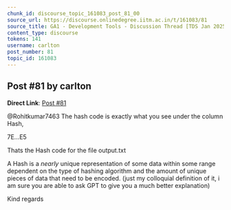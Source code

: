 ```yaml
---
chunk_id: discourse_topic_161083_post_81_00
source_url: https://discourse.onlinedegree.iitm.ac.in/t/161083/81
source_title: GA1 - Development Tools - Discussion Thread [TDS Jan 2025]
content_type: discourse
tokens: 141
username: carlton
post_number: 81
topic_id: 161083
---
```


## Post #81 by carlton

**Direct Link**: [Post #81](https://discourse.onlinedegree.iitm.ac.in/t/161083/81)

@Rohitkumar7463 The hash code is exactly what you see under the column Hash,

7E…E5

Thats the Hash code for the file output.txt

A Hash is a *nearly* unique representation of some data within some range dependent on the type of hashing algorithm and the amount of unique pieces of data that need to be encoded. (just my colloquial definition of it, i am sure you are able to ask GPT to give you a much better explanation)

Kind regards
